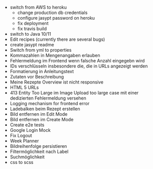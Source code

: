 - switch from AWS to heroku
  * change production db credentials
  * configure jasypt password on heroku
  * fix deployment
  * fix travis build
- switch to Java 10/11
- Edit recipes (currently there are several bugs)
- create jasypt readme
- Switch from yml to properties
- Kommazahlen in Mengenangaben erlauben
- Fehlermeldung im Frontend wenn falsche Anzahl eingegebn wird
- IDs verschlüsseln insbesondere die, die in URLs angezeigt werden
- Formatierung in Anleitungstext
- Zutaten vor Beschreibung
- Meine Rezepte Overview ist nicht responsive
- HTML 5 URLs
- 413 Entity Too Large im Image Upload too large case mit einer dedizierten Fehlermeldung versehen
- Logging mechanism for frontend error
- Ladebalken beim Rezept erstellen
- Bild entfernen im Edit Mode
- Bild entfernen im Create Mode
- Create e2e tests
- Google Login Mock
- Fix Logout
- Week Planner
- Bildreihenfolge persistieren
- Filtermöglichkeit nach Label
- Suchmöglichkeit
- css to scss